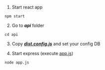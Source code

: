 1) Start react app

``npm start``

2) Go to ***api*** folder

``cd api``

3) Copy ***[dist.config.js](api%2Fdist.config.js)*** and set your config DB

4) Start express (execute [app.js](api%2Fapp.js))

``node app.js``